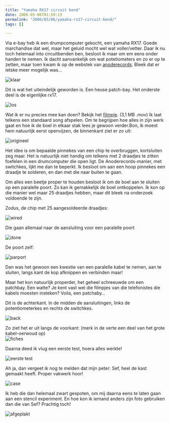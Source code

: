 ```yaml
---
title: "Yamaha RX17 circuit bend"
date: 2006-05-06T01:59:13
permalink: "2006/05/06/yamaha-rx17-circuit-bend/"
tags: []

---
```

Via e-bay heb ik een drumpcomputer gekocht, een yamaha RX17. Goede marchandise dat wel, maar het geluid mocht wel wat voller/vetter. Daar ik nu toch helemaal into circuitbenden ben, besloot ik maar om em eens onder handen te nemen. Ik dacht aanvankelijk om wat potetiometers en zo er op te zetten, maar toen kwam ik op de webstek van [anoderecords](http://www.anoderecords.com/machines/rx17mods.html "http://www.anoderecords.com/machines/rx17mods.html"). Bleek dat er ietske meer mogelijk was…

![klaar](/images/blog/2006/05/klaar.jpg)

Dit is wat het uiteindelijk geworden is. Een heuse patch-bay. Het onderste deel is de eigenlijke rx17.

![los](/images/blog/2006/05/los.jpg)

Wat ik er nu precies mee kan doen? Bekijk het [filmpje](http://www.donebysimon.be/download/video/rx17dbs.mov "http://www.donebysimon.be/download/video/rx17dbs.mov"). (3,1 MB .mov) Ik laat telkens een standaard song afspelen. Om te begrijpen hoe alles in zijn werk gaat en hoe ik de boel in elkaar stak lees je gewoon verder.Bon, ik moest hem natuurlijk eerst openvijzen, de binnenkant ziet er zo uit:

![origineel](/images/blog/2006/05/orig.jpg)

Het idee is om bepaalde pinnekes van een chip te overbruggen, kortsluiten zeg maar. Het is natuurlijk niet handig om telkens met 2 draadjes te zitten foefelen in een drumcomputer die open ligt. De Anoderecords-manier, met switchkes, lijkt me dan te beperkt. Ik besloot om aan een hoop pinnekes een draadje te solderen, en dan met die naar buiten te gaan.

Om alles een beetje proper te houden besloot ik om de boel aan te sluiten op een paralelle poort. Zo kan ik gemakkelijk de boel ontkoppelen. Ik kon op die manier wel maar 25 draadjes hebben, maar dit bleek na onderzoek voldoende te zijn.

Zodus, de chip met 25 aangesoldeerde draadjes:

![wired](/images/blog/2006/05/wired.jpg)

Die gaan allemaal naar de aansluiting voor een paralelle poort

![done](/images/blog/2006/05/done.jpg)

De poort zelf:

![parport](/images/blog/2006/05/parport.jpg)

Dan was het gewoon een kwestie van een paralelle kabel te nemen, aan te sluiten, langs kant de kop afknippen en verbinden maar!

Maar het kon natuurlijk properder, het geheel schreeuwde om een patchbay. Een watte? Je kent vast wel die filmpjes van die telefonistes die kabels moesten insteken? Voila, een patchaby…

Dit is de achterkant. In de midden de aansluitingen, links de potentiometerkes en rechts de switchkes.

![back](/images/blog/2006/05/back.jpg)

Zo ziet het er uit langs de voorkant: (merk in de verte een deel van het grote kabel-oerwoud op)  
![fiches](/images/blog/2006/05/fiches.jpg)

Daarna deed ik vlug een eerste test, hoera alles werkte!

![eerste test](/images/blog/2006/05/eerstetest.jpg)

Ah ja, dan vergeet ik nog te melden dat mijn peter: Sef, heel de kast gemaakt heeft. Proper vakwerk hoor!

![case](/images/blog/2006/05/case.jpg)

Ik heb die dan helemaal zwart gespoten, om mij daarna eens te laten gaan aan een stencil experiment. En hoe kon ik iemand anders zijn foto gebruiken dan die van Sef? Prachtig toch!

![afgeplakt](/images/blog/2006/05/afgeplakt.jpg)
